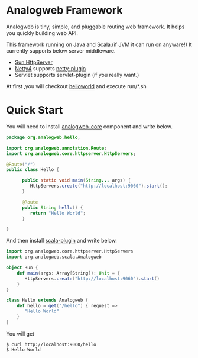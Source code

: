 Analogweb Framework
===================

Analogweb is tiny, simple, and pluggable routing web framework.
It helps you quickly building web API.

This framework running on Java and Scala.(if JVM it can run on anyware!)
It currently supports below server middleware.

* [Sun HttpServer](http://docs.oracle.com/javase/7/docs/jre/api/net/httpserver/spec/com/sun/net/httpserver/package-summary.html)
* [Netty4](http://netty.io) supports [netty-plugin](https://github.com/analogweb/netty-plugin)
* Servlet supports servlet-plugin (if you really want.)

At first ,you will checkout [helloworld](https://github.com/analogweb/helloworld) and execute run/\*.sh

#  Quick Start
You will need to install [analogweb-core](https://github.com/analogweb/core) component and write below.

```java
package org.analogweb.hello;

import org.analogweb.annotation.Route;
import org.analogweb.core.httpserver.HttpServers;

@Route("/")
public class Hello {

      public static void main(String... args) {
         HttpServers.create("http://localhost:9060").start();
      }

      @Route
      public String hello() {
         return "Hello World";
      }

}
```

And then install [scala-plugin](https://github.com/analogweb/scala-plugin) and write below.

```scala
import org.analogweb.core.httpserver.HttpServers
import org.analogweb.scala.Analogweb

object Run {
    def main(args: Array[String]): Unit = {
       HttpServers.create("http://localhost:9060").start()
    }
}

class Hello extends Analogweb {
    def hello = get("/hello") { request => 
       "Hello World"
    }
}
```

You will get
```
$ curl http://localhost:9060/hello
$ Hello World
```


